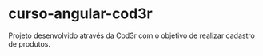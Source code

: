 # curso-angular-cod3r
Projeto desenvolvido através da Cod3r com o objetivo de realizar cadastro de produtos.
